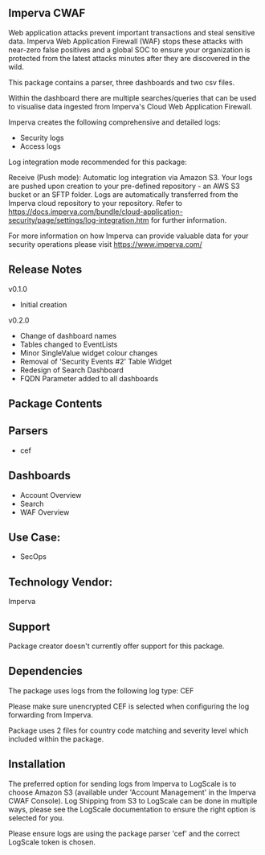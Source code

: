 ## Imperva CWAF
Web application attacks prevent important transactions and steal sensitive data. 
Imperva Web Application Firewall (WAF) stops these attacks with near-zero false positives and a global SOC to ensure your organization is protected from the latest attacks minutes after they are discovered in the wild.

This package contains a parser, three dashboards and two csv files. 

Within the dashboard there are multiple searches/queries that can be used to visualise data ingested from Imperva's Cloud Web Application Firewall.

Imperva creates the following comprehensive and detailed logs:
- Security logs
- Access logs

Log integration mode recommended for this package:

Receive (Push mode): 
Automatic log integration via Amazon S3. Your logs are pushed upon creation to your pre-defined repository - an AWS S3 bucket or an SFTP folder. Logs are automatically transferred from the Imperva cloud repository to your repository.
Refer to https://docs.imperva.com/bundle/cloud-application-security/page/settings/log-integration.htm for further information.

For more information on how Imperva can provide valuable data for your security operations please visit https://www.imperva.com/

## Release Notes

v0.1.0 
- Initial creation

v0.2.0 
- Change of dashboard names
- Tables changed to EventLists
- Minor SingleValue widget colour changes
- Removal of 'Security Events #2' Table Widget
- Redesign of Search Dashboard
- FQDN Parameter added to all dashboards

## Package Contents
## Parsers
- cef

## Dashboards
- Account Overview
- Search
- WAF Overview

## Use Case:
- SecOps

## Technology Vendor:
Imperva

## Support
Package creator doesn't currently offer support for this package.

## Dependencies
The package uses logs from the following log type: CEF

Please make sure unencrypted CEF is selected when configuring the log forwarding from Imperva.

Package uses 2 files for country code matching and severity level which included within the package.

## Installation
The preferred option for sending logs from Imperva to LogScale is to choose Amazon S3 (available under 'Account Management' in the Imperva CWAF Console). 
Log Shipping from S3 to LogScale can be done in multiple ways, please see the LogScale documentation to ensure the right option is selected for you.

Please ensure logs are using the package parser 'cef' and the correct LogScale token is chosen.


